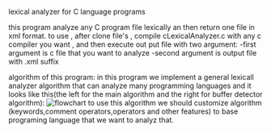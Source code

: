 lexical analyzer for C language programs

this program analyze any C program file lexically an then return one file in xml format.
to use , after clone file's , compile cLexicalAnalyzer.c with any c compiler you want ,
and then execute out put file with two argument:
-first argument is c file that you want to analyze
-second argument is output file with .xml suffix

algorithm of this program:
in this program we implement a general lexicall analyzer algorithm that can analyze many programming languages
and it looks like this(the left for the main algorithm and the right for buffer detector algorithm):
![flowchart](https://github.com/a-GumaryaN/C-lexical-analizer/assets/76553715/eb0030c9-2002-45c2-845e-3a2ba3e9de5a)
to use this algorithm we should customize algorithm (keywords,comment operators,operators and other features) to base programing language that we want to analyz that.
